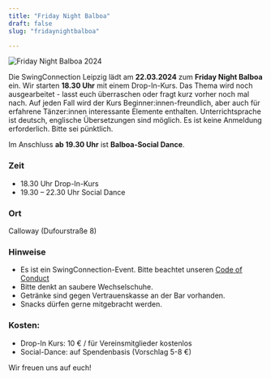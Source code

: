 ```yaml
---
title: "Friday Night Balboa"
draft: false
slug: "fridaynightbalboa"

---
```


![Friday Night Balboa 2024](../slider_fnb_jan_2024.png)

Die SwingConnection Leipzig lädt am **22.03.2024** zum **Friday Night Balboa** ein. Wir starten **18.30 Uhr** mit einem Drop-In-Kurs. Das Thema wird noch ausgearbeitet - lasst euch überraschen oder fragt kurz vorher noch mal nach. Auf jeden Fall wird der Kurs Beginner:innen-freundlich, aber auch für erfahrene Tänzer:innen interessante Elemente enthalten. Unterrichtsprache ist deutsch, englische Übersetzungen sind möglich. Es ist keine Anmeldung erforderlich. Bitte sei pünktlich.  

Im Anschluss **ab 19.30 Uhr** ist **Balboa-Social Dance**.

### Zeit
- 18.30 Uhr Drop-In-Kurs 
- 19.30 – 22.30 Uhr Social Dance

### Ort
Calloway (Dufourstraße 8)

### Hinweise
- Es ist ein SwingConnection-Event. Bitte beachtet unseren [Code of Conduct](https://drive.google.com/file/d/1YkaUGv2HEB9FJ01FnjdeniP-5yl-rAqF/)
- Bitte denkt an saubere Wechselschuhe.  
- Getränke sind gegen Vertrauenskasse an der Bar vorhanden.  
- Snacks dürfen gerne mitgebracht werden.  

### Kosten:
- Drop-In Kurs: 10 € / für Vereinsmitglieder kostenlos
- Social-Dance: auf Spendenbasis (Vorschlag 5-8 €)

Wir freuen uns auf euch! 
